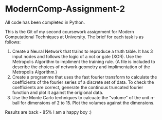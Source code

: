 # ModernComp-Assignment-2

All code has been completed in Python.

This is the Git of my second coursework assignment for Modern Computational Techniques at University. The brief for each task is as follows:
1) Create a Neural Network that trains to reproduce a truth table. It has 3 input nodes and follows the logic of a not or gate (XOR). Use the Metropolis Algorithm to impliment the training rule. (A file is included to describe the choices of network geometry and implimentation of the Metropolis Algorithm.)
2) Create a programme that uses the fast fourier transform to calculate the coefficients of the fourier series of a discrete set of data. To check the coefficients are correct, generate the continous truncated fourier function and plot it against the origional data.
3) Use the Monte Carlo techniques to calcuate the "volume" of the unit n-ball for dimensions of 2 to 15. Plot the volumes against the dimensions.

Results are back - 85%
I am a happy boy :)
